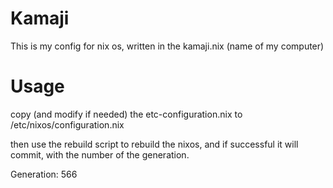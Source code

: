# Kamaji

This is my config for nix os, written in the kamaji.nix (name of my computer)

# Usage

copy (and modify if needed) the etc-configuration.nix to /etc/nixos/configuration.nix

then use the rebuild script to rebuild the nixos, and if successful it will commit,
with the number of the generation.


Generation: 566

